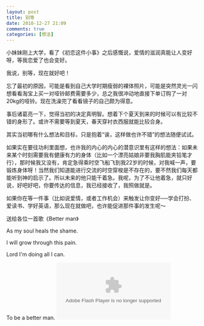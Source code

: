 ```yaml
---
layout: post
title: 别等
date: 2010-12-27 21:09
comments: true
categories: [想法]
---
```


小妹妹刚上大学，看了《初恋这件小事》之后感慨说，爱情的滋润真能让人变好呀，等我恋爱了也会变好。

我说，别等，现在就好吧！

忘了最初的原因，可能是看到自己大学时期瘦弱的裸体照片，可能是突然灵光一闪想看看淘宝上买一对哑铃邮费需要多少，总之我很冲动地直接下单订购了一对20kg的哑铃。现在洗澡完了看看镜子的自己颇为得意。

事后诸葛亮一下，觉得当初的决定真明智。想着下个夏天到来的时候可以有比较不错的身形了。或许不需要等到夏天，春天穿衬衣西服就能比较合身。

其实当初哪有什么想法和目标，只是抱着“诶，这样做也许不错”的想法随便试试。

如果实在要往功利里面想，也许我的内心的内心的潜意识里有这样的想法：如果未来某个时刻需要我有健康有力的身体（比如一个漂亮姑娘非要我胸肌能夹铅笔才行），那时候我又没有，肯定急得乘时空飞船飞到我22岁的时候，对我喊一声，要锻炼身体呀！当然我们知道能进行交流的时空穿梭是不存在的，要不然我们每天都能听到神的启示了。所以未来的他只能干着急。我呢，为了不让他着急，就只好说，好吧好吧，你要传达的信息，我已经接收了，我照做就是。

如果你在等一件事（比如说爱情，或者工作机会）来触发让你变好──学会打扮、爱读书、学好英语，那么现在就做吧，也许能促进那件事的发生呢～

送给各位一首歌《Better man》

As my soul heals the shame.

I will grow through this pain.

Lord I'm doing all I can.

To be a better man.
<embed src="http://www.xiami.com/widget/356180_1333147/singlePlayer.swf" type="application/x-shockwave-flash"   wmode="transparent"></embed>
